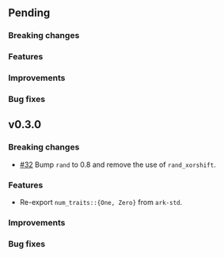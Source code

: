 ## Pending

### Breaking changes

### Features

### Improvements

### Bug fixes

## v0.3.0

### Breaking changes

- [\#32](https://github.com/arkworks-rs/utils/pull/32) Bump `rand` to 0.8 and remove the use of `rand_xorshift`.

### Features

- []() Re-export `num_traits::{One, Zero}` from `ark-std`.

### Improvements

### Bug fixes

